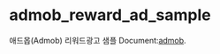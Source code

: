 # admob_reward_ad_sample
애드몹(Admob) 리워드광고 샘플
Document:[admob](https://developers.google.com/admob/android/quick-start).


